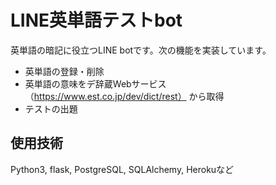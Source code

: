 # LINE英単語テストbot

英単語の暗記に役立つLINE botです。次の機能を実装しています。

- 英単語の登録・削除
- 英単語の意味をデ辞蔵Webサービス （https://www.est.co.jp/dev/dict/rest） から取得
- テストの出題

## 使用技術
Python3, flask, PostgreSQL, SQLAlchemy, Herokuなど
